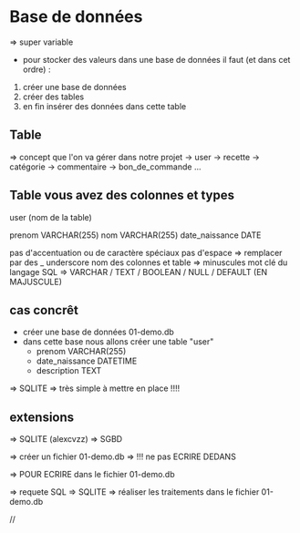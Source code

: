 # Base de données

=> super variable 
- pour stocker des valeurs dans une base de données il faut (et dans cet ordre) :

1. créer une base de données
2. créer des tables 
3. en fin insérer des données dans cette table  

## Table 

=> concept que l'on va gérer dans notre projet 
-> user
-> recette
-> catégorie
-> commentaire 
-> bon_de_commande ... 

## Table vous avez des colonnes et types

user (nom de la table)

prenom         VARCHAR(255)
nom            VARCHAR(255)
date_naissance DATE 

pas d'accentuation ou de caractère spéciaux 
pas d'espace => remplacer par des _ underscore
nom des colonnes et table => minuscules 
mot clé du langage SQL => VARCHAR / TEXT / BOOLEAN / NULL / DEFAULT (EN MAJUSCULE)

## cas concrêt

- créer une base de données 01-demo.db 
- dans cette base nous allons créer une table "user"
    - prenom VARCHAR(255)
    - date_naissance DATETIME
    - description TEXT 

=> SQLITE  => très simple à mettre en place !!!! 

## extensions 

=> SQLITE (alexcvzz) => SGBD 

=> créer un fichier 01-demo.db 
=> !!! ne pas ECRIRE DEDANS 

=> POUR ECRIRE dans le fichier 01-demo.db

=> requete SQL => SQLITE => réaliser les traitements dans le fichier 01-demo.db

// 
<!-- -->